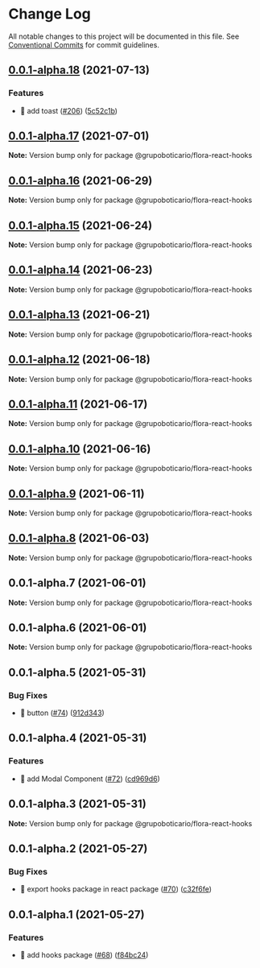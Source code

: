 # Change Log

All notable changes to this project will be documented in this file.
See [Conventional Commits](https://conventionalcommits.org) for commit guidelines.

## [0.0.1-alpha.18](https://github.com/grupoboticario/flora/compare/@grupoboticario/flora-react-hooks@0.0.1-alpha.17...@grupoboticario/flora-react-hooks@0.0.1-alpha.18) (2021-07-13)


### Features

* 🎸 add toast ([#206](https://github.com/grupoboticario/flora/issues/206)) ([5c52c1b](https://github.com/grupoboticario/flora/commit/5c52c1bba6b8ca17e7112c5d24d05253d5165165))





## [0.0.1-alpha.17](https://github.com/grupoboticario/flora/compare/@grupoboticario/flora-react-hooks@0.0.1-alpha.16...@grupoboticario/flora-react-hooks@0.0.1-alpha.17) (2021-07-01)

**Note:** Version bump only for package @grupoboticario/flora-react-hooks





## [0.0.1-alpha.16](https://github.com/grupoboticario/flora/compare/@grupoboticario/flora-react-hooks@0.0.1-alpha.15...@grupoboticario/flora-react-hooks@0.0.1-alpha.16) (2021-06-29)

**Note:** Version bump only for package @grupoboticario/flora-react-hooks





## [0.0.1-alpha.15](https://github.com/grupoboticario/flora/compare/@grupoboticario/flora-react-hooks@0.0.1-alpha.14...@grupoboticario/flora-react-hooks@0.0.1-alpha.15) (2021-06-24)

**Note:** Version bump only for package @grupoboticario/flora-react-hooks





## [0.0.1-alpha.14](https://github.com/grupoboticario/flora/compare/@grupoboticario/flora-react-hooks@0.0.1-alpha.13...@grupoboticario/flora-react-hooks@0.0.1-alpha.14) (2021-06-23)

**Note:** Version bump only for package @grupoboticario/flora-react-hooks





## [0.0.1-alpha.13](https://github.com/grupoboticario/flora/compare/@grupoboticario/flora-react-hooks@0.0.1-alpha.12...@grupoboticario/flora-react-hooks@0.0.1-alpha.13) (2021-06-21)

**Note:** Version bump only for package @grupoboticario/flora-react-hooks





## [0.0.1-alpha.12](https://github.com/grupoboticario/flora/compare/@grupoboticario/flora-react-hooks@0.0.1-alpha.11...@grupoboticario/flora-react-hooks@0.0.1-alpha.12) (2021-06-18)

**Note:** Version bump only for package @grupoboticario/flora-react-hooks





## [0.0.1-alpha.11](https://github.com/grupoboticario/flora/compare/@grupoboticario/flora-react-hooks@0.0.1-alpha.10...@grupoboticario/flora-react-hooks@0.0.1-alpha.11) (2021-06-17)

**Note:** Version bump only for package @grupoboticario/flora-react-hooks





## [0.0.1-alpha.10](https://github.com/grupoboticario/flora/compare/@grupoboticario/flora-react-hooks@0.0.1-alpha.9...@grupoboticario/flora-react-hooks@0.0.1-alpha.10) (2021-06-16)

**Note:** Version bump only for package @grupoboticario/flora-react-hooks





## [0.0.1-alpha.9](https://github.com/grupoboticario/flora/compare/@grupoboticario/flora-react-hooks@0.0.1-alpha.8...@grupoboticario/flora-react-hooks@0.0.1-alpha.9) (2021-06-11)

**Note:** Version bump only for package @grupoboticario/flora-react-hooks





## [0.0.1-alpha.8](https://github.com/grupoboticario/flora/compare/@grupoboticario/flora-react-hooks@0.0.1-alpha.7...@grupoboticario/flora-react-hooks@0.0.1-alpha.8) (2021-06-03)

**Note:** Version bump only for package @grupoboticario/flora-react-hooks





## 0.0.1-alpha.7 (2021-06-01)

**Note:** Version bump only for package @grupoboticario/flora-react-hooks





## 0.0.1-alpha.6 (2021-06-01)

**Note:** Version bump only for package @grupoboticario/flora-react-hooks





## 0.0.1-alpha.5 (2021-05-31)


### Bug Fixes

* 🐛 button ([#74](https://github.com/grupoboticario/flora/issues/74)) ([912d343](https://github.com/grupoboticario/flora/commit/912d3431f53b0c5bc50bc83f912f3e3b83368953))





## 0.0.1-alpha.4 (2021-05-31)


### Features

* 🎸 add Modal Component ([#72](https://github.com/grupoboticario/flora/issues/72)) ([cd969d6](https://github.com/grupoboticario/flora/commit/cd969d648c41fa2080c4f7ce3b46ad035adf563a))





## 0.0.1-alpha.3 (2021-05-31)

**Note:** Version bump only for package @grupoboticario/flora-react-hooks





## 0.0.1-alpha.2 (2021-05-27)


### Bug Fixes

* 🐛 export hooks package in react package ([#70](https://github.com/grupoboticario/flora/issues/70)) ([c32f6fe](https://github.com/grupoboticario/flora/commit/c32f6fe2d18187aa01010563a9c913e9f0c23a8c))





## 0.0.1-alpha.1 (2021-05-27)


### Features

* 🎸 add hooks package ([#68](https://github.com/grupoboticario/flora/issues/68)) ([f84bc24](https://github.com/grupoboticario/flora/commit/f84bc24b0f60dfa8a0d7ca1f0c4b1f5944515d54))
